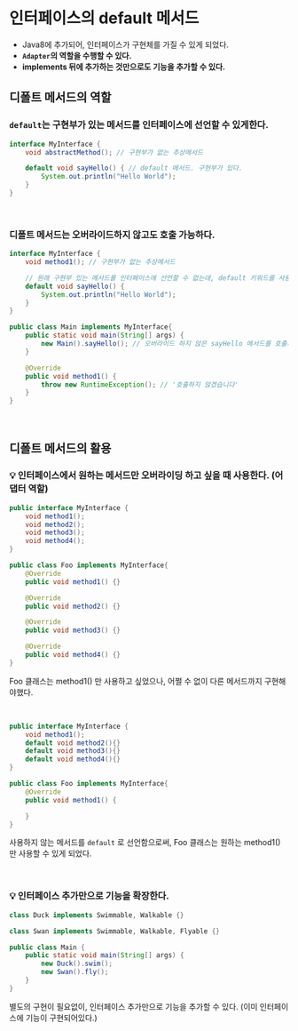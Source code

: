 # 인터페이스의 default 메서드

- Java8에 추가되어, 인터페이스가 구현체를 가질 수 있게 되었다.
- **`Adapter`의 역할을 수행할 수 있다.**
- **implements 뒤에 추가하는 것만으로도 기능을 추가할 수 있다.**

## 디폴트 메서드의 역할

### `default`는 구현부가 있는 메서드를 인터페이스에 선언할 수 있게한다.

```java
interface MyInterface {
    void abstractMethod(); // 구현부가 없는 추상메서드

    default void sayHello() { // default 메서드. 구현부가 있다.
        System.out.println("Hello World");
    }
}
```

<br>

### 디폴트 메서드는 오버라이드하지 않고도 호출 가능하다.

```java
interface MyInterface {
    void method1(); // 구현부가 없는 추상메서드

    // 원래 구현부 있는 메서드를 인터페이스에 선언할 수 없는데, default 키워드를 사용하면 가능하다.
    default void sayHello() {
        System.out.println("Hello World");
    }
}

public class Main implements MyInterface{
    public static void main(String[] args) {
        new Main().sayHello(); // 오버라이드 하지 않은 sayHello 메서드를 호출가능하다. (디폴트 메서드 이기때문)
    }

    @Override
    public void method1() {
        throw new RuntimeException(); // '호출하지 않겠습니다'
    }
}
```

<br>

## 디폴트 메서드의 활용

### 💡 인터페이스에서 원하는 메서드만 오버라이딩 하고 싶을 때 사용한다. (어댑터 역할)

```java
public interface MyInterface {
    void method1();
    void method2();
    void method3();
    void method4();
}

public class Foo implements MyInterface{
    @Override
    public void method1() {}

    @Override
    public void method2() {}

    @Override
    public void method3() {}

    @Override
    public void method4() {}
}
```

Foo 클래스는 method1() 만 사용하고 싶었으나, 어쩔 수 없이 다른 메서드까지 구현해야했다.

<br>

```java
public interface MyInterface {
    void method1();
    default void method2(){}
    default void method3(){}
    default void method4(){}
}

public class Foo implements MyInterface{
    @Override
    public void method1() {

    }
}
```

사용하지 않는 메서드를 `default` 로 선언함으로써, Foo 클래스는 원하는 method1() 만 사용할 수 있게 되었다.

<br>

### 💡 인터페이스 추가만으로 기능을 확장한다.

```java
class Duck implements Swimmable, Walkable {}

class Swan implements Swimmable, Walkable, Flyable {}

public class Main {
    public static void main(String[] args) {
        new Duck().swim();
        new Swan().fly();
    }
}
```

별도의 구현이 필요없이, 인터페이스 추가만으로 기능을 추가할 수 있다. (이미 인터페이스에 기능이 구현되어있다.)